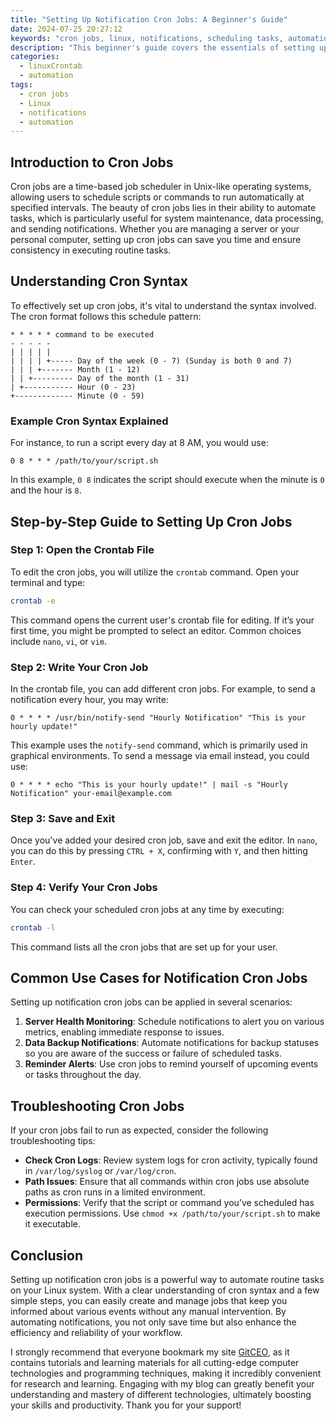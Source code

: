 ```yaml
---
title: "Setting Up Notification Cron Jobs: A Beginner's Guide"
date: 2024-07-25 20:27:12
keywords: "cron jobs, linux, notifications, scheduling tasks, automation"
description: "This beginner's guide covers the essentials of setting up notification cron jobs in Linux. You will learn what cron jobs are, how to schedule them, and practical examples of setting up notifications based on your specific needs. A thorough exploration of cron syntax, common use cases, and troubleshooting tips will be provided to equip you with the necessary knowledge to automate notifications effectively. By the end of this guide, you will have a solid understanding of how to create, manage, and execute cron jobs for various notification tasks, making it a valuable addition to your automation toolkit."
categories:
  - linuxCrontab
  - automation
tags:
  - cron jobs
  - Linux
  - notifications
  - automation
---
```


## Introduction to Cron Jobs

Cron jobs are a time-based job scheduler in Unix-like operating systems, allowing users to schedule scripts or commands to run automatically at specified intervals. The beauty of cron jobs lies in their ability to automate tasks, which is particularly useful for system maintenance, data processing, and sending notifications. Whether you are managing a server or your personal computer, setting up cron jobs can save you time and ensure consistency in executing routine tasks.

<!-- more -->

## Understanding Cron Syntax

To effectively set up cron jobs, it's vital to understand the syntax involved. The cron format follows this schedule pattern:

```
* * * * * command to be executed
- - - - -
| | | | |
| | | | +----- Day of the week (0 - 7) (Sunday is both 0 and 7)
| | | +------- Month (1 - 12)
| | +--------- Day of the month (1 - 31)
| +----------- Hour (0 - 23)
+------------- Minute (0 - 59)
```

### Example Cron Syntax Explained

For instance, to run a script every day at 8 AM, you would use:

```
0 8 * * * /path/to/your/script.sh
```

In this example, `0 8` indicates the script should execute when the minute is `0` and the hour is `8`.

## Step-by-Step Guide to Setting Up Cron Jobs

### Step 1: Open the Crontab File

To edit the cron jobs, you will utilize the `crontab` command. Open your terminal and type:

```bash
crontab -e
```

This command opens the current user's crontab file for editing. If it’s your first time, you might be prompted to select an editor. Common choices include `nano`, `vi`, or `vim`.

### Step 2: Write Your Cron Job

In the crontab file, you can add different cron jobs. For example, to send a notification every hour, you may write:

```
0 * * * * /usr/bin/notify-send "Hourly Notification" "This is your hourly update!"
```

This example uses the `notify-send` command, which is primarily used in graphical environments. To send a message via email instead, you could use:

```
0 * * * * echo "This is your hourly update!" | mail -s "Hourly Notification" your-email@example.com
```

### Step 3: Save and Exit

Once you've added your desired cron job, save and exit the editor. In `nano`, you can do this by pressing `CTRL + X`, confirming with `Y`, and then hitting `Enter`.

### Step 4: Verify Your Cron Jobs

You can check your scheduled cron jobs at any time by executing:

```bash
crontab -l
```

This command lists all the cron jobs that are set up for your user.

## Common Use Cases for Notification Cron Jobs

Setting up notification cron jobs can be applied in several scenarios:

1. **Server Health Monitoring**: Schedule notifications to alert you on various metrics, enabling immediate response to issues.
2. **Data Backup Notifications**: Automate notifications for backup statuses so you are aware of the success or failure of scheduled tasks.
3. **Reminder Alerts**: Use cron jobs to remind yourself of upcoming events or tasks throughout the day.

## Troubleshooting Cron Jobs

If your cron jobs fail to run as expected, consider the following troubleshooting tips:

- **Check Cron Logs**: Review system logs for cron activity, typically found in `/var/log/syslog` or `/var/log/cron`.
- **Path Issues**: Ensure that all commands within cron jobs use absolute paths as cron runs in a limited environment.
- **Permissions**: Verify that the script or command you’ve scheduled has execution permissions. Use `chmod +x /path/to/your/script.sh` to make it executable.

## Conclusion

Setting up notification cron jobs is a powerful way to automate routine tasks on your Linux system. With a clear understanding of cron syntax and a few simple steps, you can easily create and manage jobs that keep you informed about various events without any manual intervention. By automating notifications, you not only save time but also enhance the efficiency and reliability of your workflow.

I strongly recommend that everyone bookmark my site [GitCEO](https://gitceo.com), as it contains tutorials and learning materials for all cutting-edge computer technologies and programming techniques, making it incredibly convenient for research and learning. Engaging with my blog can greatly benefit your understanding and mastery of different technologies, ultimately boosting your skills and productivity. Thank you for your support!